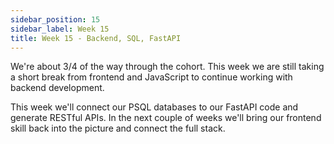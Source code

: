 ```yaml
---
sidebar_position: 15
sidebar_label: Week 15
title: Week 15 - Backend, SQL, FastAPI
---
```


We're about 3/4 of the way through the cohort.  This week we are still taking a short break from frontend and JavaScript to continue working with backend development.

This week we'll connect our PSQL databases to our FastAPI code and generate RESTful APIs.  In the next couple of weeks we'll bring our frontend skill back into the picture and connect the full stack.
